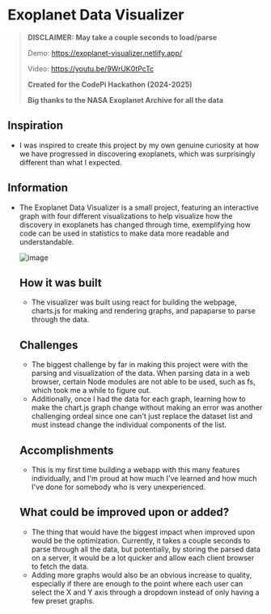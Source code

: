 # Exoplanet Data Visualizer

> **DISCLAIMER: May take a couple seconds to load/parse**
>
> Demo: https://exoplanet-visualizer.netlify.app/
>
> Video: https://youtu.be/9WrUK0tPcTc
> 
> **Created for the CodePi Hackathon (2024-2025)**
> 
> **Big thanks to the NASA Exoplanet Archive for all the data**
## Inspiration
- I was inspired to create this project by my own genuine curiosity at how we have progressed in discovering exoplanets, which was surprisingly different than what I expected.
## Information
- The Exoplanet Data Visualizer is a small project, featuring an interactive graph with four different visualizations to help visualize how the discovery in exoplanets has changed through time, exemplifying how code can be used in statistics to make data more readable and understandable.

  
  ![image](https://github.com/user-attachments/assets/0382ab9c-c606-408f-8d05-c7bb19b99129)
  ## How it was built
  - The visualizer was built using react for building the webpage, charts.js for making and rendering graphs, and papaparse to parse through the data.
  ## Challenges
  - The biggest challenge by far in making this project were with the parsing and visualization of the data. When parsing data in a web browser, certain Node modules are not able to be used, such as fs, which took me a while to figure out.
  - Additionally, once I had the data for each graph, learning how to make the chart.js graph change without making an error was another challenging ordeal since one can't just replace the dataset list and must instead change the individual components of the list.
  ## Accomplishments
  - This is my first time building a webapp with this many features individually, and I'm proud at how much I've learned and how much I've done for somebody who is very unexperienced.
  ## What could be improved upon or added?
  - The thing that would have the biggest impact when improved upon would be the optimization. Currently, it takes a couple seconds to parse through all the data, but potentially, by storing the parsed data on a server, it would be a lot quicker and allow each client browser to fetch the data.
  - Adding more graphs would also be an obvious increase to quality, especially if there are enough to the point where each user can select the X and Y axis through a dropdown instead of only having a few preset graphs.
  
